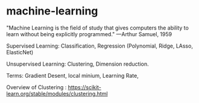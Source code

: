 # machine-learning



"Machine Learning is the field of study that gives computers the ability to learn without being explicitly programmed." —Arthur Samuel, 1959


Supervised Learning: Classification, Regression (Polynomial, Ridge, LAsso, ElasticNet)

Unsupervised Learning: Clustering, Dimension reduction.


Terms: Gradient Desent, local minium, Learning Rate, 






Overview of Clustering : https://scikit-learn.org/stable/modules/clustering.html



